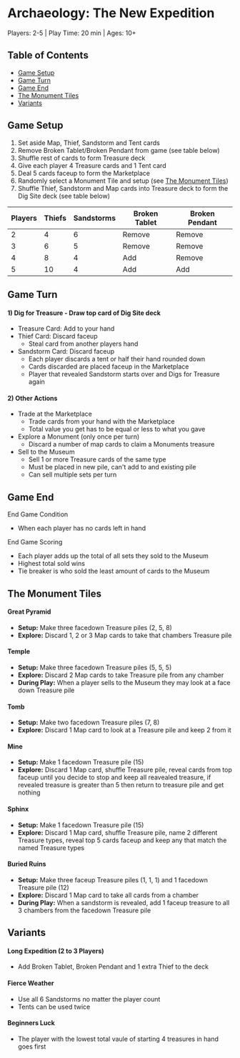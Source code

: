 # Archaeology: The New Expedition

Players: 2-5  |  Play Time: 20 min  |  Ages: 10+

## Table of Contents
 * [Game Setup](#game-setup)
 * [Game Turn](#game-turn)
 * [Game End](#game-end)
 * [The Monument Tiles](#the-monument-tiles)
 * [Variants](#variants)


## <a id="game-setup"></a>Game Setup

1. Set aside Map, Thief, Sandstorm and Tent cards
2. Remove Broken Tablet/Broken Pendant from game (see table below)
3. Shuffle rest of cards to form Treasure deck
4. Give each player 4 Treasure cards and 1 Tent card
5. Deal 5 cards faceup to form the Marketplace
6. Randomly select a Monument Tile and setup (see [The Monument Tiles](#the-monument-tiles))
7. Shuffle Thief, Sandstorm and Map cards into Treasure deck to form the Dig Site deck (see table below)

| Players | Thiefs | Sandstorms | Broken Tablet | Broken Pendant |
| ------- | ------ | ---------- | ------------- | -------------- |
| 2       | 4      | 6          | Remove        | Remove         |
| 3       | 6      | 5          | Remove        | Remove         |
| 4       | 8      | 4          | Add           | Remove         |
| 5       | 10     | 4          | Add           | Add            |


## <a id="game-turn"></a>Game Turn

#### 1) Dig for Treasure - Draw top card of Dig Site deck
  * Treasure Card: Add to your hand
  * Thief Card: Discard faceup
      * Steal card from another players hand
  * Sandstorm Card: Discard faceup
      * Each player discards a tent or half their hand rounded down
      * Cards discarded are placed faceup in the Marketplace
      * Player that revealed Sandstorm starts over and Digs for Treasure again

#### 2) Other Actions
  * Trade at the Marketplace
      * Trade cards from your hand with the Marketplace
      * Total value you get has to be equal or less to what you gave
  * Explore a Monument (only once per turn)
      * Discard a number of map cards to claim a Monuments treasure
  * Sell to the Museum
      * Sell 1 or more Treasure cards of the same type
      * Must be placed in new pile, can't add to and existing pile
      * Can sell multiple sets per turn


## <a id="game-end"></a>Game End

End Game Condition
  * When each player has no cards left in hand

End Game Scoring
  * Each player adds up the total of all sets they sold to the Museum
  * Highest total sold wins
  * Tie breaker is who sold the least amount of cards to the Museum


## <a id="the-monument-tiles"></a> The Monument Tiles

#### Great Pyramid    
 * **Setup:** Make three facedown Treasure piles (2, 5, 8)  
 * **Explore:** Discard 1, 2 or 3 Map cards to take that chambers Treasure pile

#### Temple
 * **Setup:** Make three facedown Treasure piles (5, 5, 5)  
 * **Explore:** Discard 2 Map cards to take Treasure pile from any chamber  
 * **During Play:** When a player sells to the Museum they may look at a face down Treasure pile

#### Tomb    
 * **Setup:** Make two facedown Treasure piles (7, 8)  
 * **Explore:** Discard 1 Map card to look at a Treasure pile and keep 2 from it

#### Mine    
 * **Setup:** Make 1 facedown Treasure pile (15)  
 * **Explore:** Discard 1 Map card, shuffle Treasure pile, reveal cards from top faceup until you decide to stop and keep all reavealed treasure, if revealed treasure is greater than 5 then return to treasure pile and get nothing

#### Sphinx    
 * **Setup:** Make 1 facedown Treasure pile (15)  
 * **Explore:** Discard 1 Map card, shuffle Treasure pile, name 2 different Treasure types, reveal top 5 cards faceup and keep any that match the named Treasure types

#### Buried Ruins    
 * **Setup:** Make three faceup Treasure piles (1, 1, 1) and 1 facedown Treasure pile (12)  
 * **Explore:** Discard 1 Map card to take all cards from a chamber  
 * **During Play:** When a sandstorm is revealed, add 1 faceup treasure to all 3 chambers from the facedown Treasure pile


## <a id="variants"></a>Variants

#### Long Expedition (2 to 3 Players)  
  * Add Broken Tablet, Broken Pendant and 1 extra Thief to the deck

#### Fierce Weather
  * Use all 6 Sandstorms no matter the player count
  * Tents can be used twice

#### Beginners Luck
  * The player with the lowest total vaule of starting 4 treasures in hand goes first

